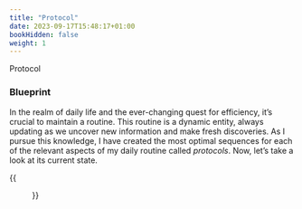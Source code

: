 ```yaml
---
title: "Protocol"
date: 2023-09-17T15:48:17+01:00
bookHidden: false
weight: 1
---
```


<n2>Protocol</n2>
### Blueprint

In the realm of daily life and the ever-changing quest for efficiency, it’s crucial to maintain a routine. This routine is a dynamic entity, always updating as we uncover new information and make fresh discoveries. As I pursue this knowledge, I have created the most optimal sequences for each of the relevant aspects of my daily routine called *protocols*. Now, let’s take a look at its current state.

{{<figure class="figure" src="/protocol_230921.png" caption="Last updated 21 September, 2023.">}}



